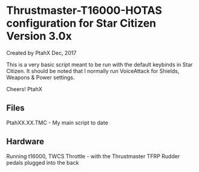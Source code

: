 # Thrustmaster-T16000-HOTAS configuration for Star Citizen Version 3.0x
Created by PtahX Dec, 2017


This is a very basic script meant to be run with the default keybinds in Star Citizen. It should be noted that I normally run VoiceAttack for Shields, Weapons & Power settings.

Cheers!
PtahX


Files
-----------------------------
PtahXX.XX.TMC - My main script to date


Hardware
-----------------------------
Running t16000, 
TWCS Throttle - with the Thrustmaster TFRP Rudder pedals plugged into the back 

